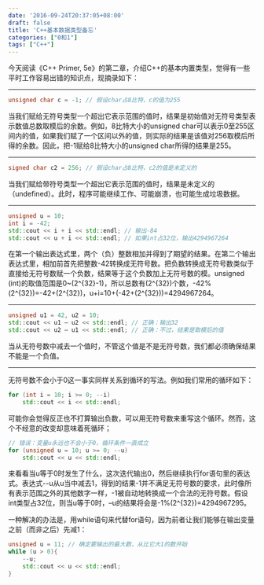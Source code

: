 ```yaml
---
date: '2016-09-24T20:37:05+08:00'
draft: false
title: 'C++基本数据类型备忘'
categories: ["0和1"]
tags: ["C++"]
---
```

今天阅读《C++ Primer, 5e》的第二章，介绍C++的基本内置类型，觉得有一些平时工作容易出错的知识点，现摘录如下：

---

```cpp
unsigned char c = -1; // 假设char占8比特，c的值为255
```

当我们赋给无符号类型一个超出它表示范围的值时，结果是初始值对无符号类型表示数值总数取模后的余数。例如，8比特大小的unsigned char可以表示0至255区间内的值，如果我们赋了一个区间以外的值，则实际的结果是该值对256取模后所得的余数。因此，把-1赋给8比特大小的unsigned char所得的结果是255。

---

```cpp
signed char c2 = 256; // 假设char占8比特，c2的值是未定义的
```

当我们赋给带符号类型一个超出它表示范围的值时，结果是未定义的（undefined）。此时，程序可能继续工作、可能崩溃，也可能生成垃圾数据。

---

```cpp
unsigned u = 10;
int i = -42;
std::cout << i + i << std::endl; // 输出-84
std::cout << u + i << std::endl; // 如果int占32位，输出4294967264
```

在第一个输出表达式里，两个（负）整数相加并得到了期望的结果。在第二个输出表达式里，相加前首先把整数-42转换成无符号数。把负数转换成无符号数类似于直接给无符号数赋一个负数，结果等于这个负数加上无符号数的模。unsigned (int)的取值范围是0~\(2^{32}-1\)，所以总数有\(2^{32}\)个数，-42%\(2^{32}\)=-42+\(2^{32}\)，u+i=10+(-42+\(2^{32}\))=4294967264。

---

```cpp
unsigned u1 = 42, u2 = 10;
std::cout << u1 – u2 << std::endl; // 正确：输出32
std::cout << u2 – u1 << std::endl; // 正确：不过，结果是取模后的值
```

当从无符号数中减去一个值时，不管这个值是不是无符号数，我们都必须确保结果不能是一个负值。

---

无符号数不会小于0这一事实同样关系到循环的写法。例如我们常用的循环如下：

```cpp
for (int i = 10; i >= 0; --i)
    std::cout << i << std::endl;
```

可能你会觉得反正也不打算输出负数，可以用无符号数来重写这个循环。然而，这个不经意的改变却意味着死循环；

```cpp
// 错误：变量u永远也不会小于0，循环条件一直成立
for (unsigned u = 10; u >= 0; --u)
    std::cout << u << std::endl;
```

来看看当u等于0时发生了什么，这次迭代输出0，然后继续执行for语句里的表达式。表达式--u从u当中减去1，得到的结果-1并不满足无符号数的要求，此时像所有表示范围之外的其他数字一样，-1被自动地转换成一个合法的无符号数。假设int类型占32位，则当u等于0时，–u的结果将会是-1%\(2^{32}\)=4294967295。

一种解决的办法是，用while语句来代替for语句，因为前者让我们能够在输出变量之前（而非之后）先减1：

```cpp
unsigned u = 11; // 确定要输出的最大数，从比它大1的数开始
while (u > 0){
    --u;
    std::cout << u << std::endl;
}
```

